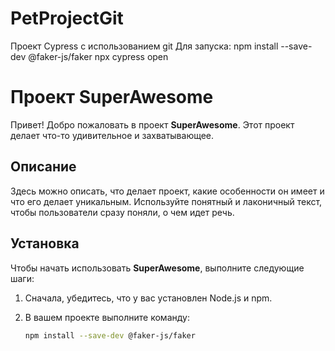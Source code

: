 # PetProjectGit
Проект Cypress с использованием git
Для запуска:
npm install --save-dev @faker-js/faker
npx cypress open
# Проект SuperAwesome

Привет! Добро пожаловать в проект **SuperAwesome**. Этот проект делает что-то удивительное и захватывающее.

## Описание

Здесь можно описать, что делает проект, какие особенности он имеет и что его делает уникальным. Используйте понятный и лаконичный текст, чтобы пользователи сразу поняли, о чем идет речь.

## Установка

Чтобы начать использовать **SuperAwesome**, выполните следующие шаги:

1. Сначала, убедитесь, что у вас установлен Node.js и npm.
2. В вашем проекте выполните команду:

   ```sh
   npm install --save-dev @faker-js/faker
